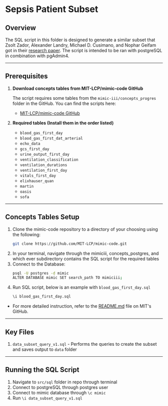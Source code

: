 # Sepsis Patient Subset

## Overview
The SQL script in this folder is designed to generate a similar subset that Zsolt Zador, Alexander Landry, Michael D. Cusimano, and Nophar Geifam got in their [research paper](https://ccforum.biomedcentral.com/articles/10.1186/s13054-019-2486-6#article-info). The script is intended to be ran with postgreSQL in combination with pgAdmin4.

---
## Prerequisites

1. **Download concepts tables from MIT-LCP/mimic-code GitHub**
   
   The script requires some tables from the `mimic-iii/concepts_progres` folder in the GitHub. You can find the scripts here:
   - [MIT-LCP/mimic-code GitHub](https://github.com/MIT-LCP/mimic-code)

2. **Required tables (Install them in the order listed)**
   - `blood_gas_first_day`
   - `blood_gas_first_dat_arterial`
   - `echo_data`
   - `gcs_first_day`
   - `urine_output_first_day`
   - `ventilation_classification`
   - `ventilation_durations`
   - `ventilation_first_day`
   - `vitals_first_day`
   - `elixhauser_quan`
   - `martin`
   - `oasis`
   - `sofa`
---

## Concepts Tables Setup

 1. Clone the mimic-code repository to a directory of your choosing using the following:
     ```bash
     git clone https://github.com/MIT-LCP/mimic-code.git
     ```
  2. In your terminal, navigate through the mimiciii, concepts_postgres, and which ever subdirectory contains the SQL script for the required tables
  3. Connect to the Database:
     ```bash
     psql -U postgres -d mimic
     ALTER DATABASE mimic SET search_path TO mimiciii;
     ```
  4. Run SQL script, below is an example with `blood_gas_first_day.sql`
     ```bash
     \i blood_gas_first_day.sql
     ```
  - For more detailed instruction, refer to the [README.md](https://github.com/MIT-LCP/mimic-code/tree/main/mimic-iii/concepts#readme) file on MIT's GitHub.
---

## Key Files
1. `data_subset_query_v1.sql` - Performs the queries to create the subset and saves output to `data` folder

---

## Running the SQL Script

<!-- 1. Open pgAdmin 4
2. Connect to the mimic database
3. Copy and paste the SQL script from the repo into the Query tool
4. Download the data as a file and name it as `subset.csv` -->

1. Navigate to `src/sql` folder in repo through terminal
2. Connect to postgreSQL through postgres user
3. Connect to mimic database through `\c mimic`
4. Run `\i data_subset_query_v1.sql`
    